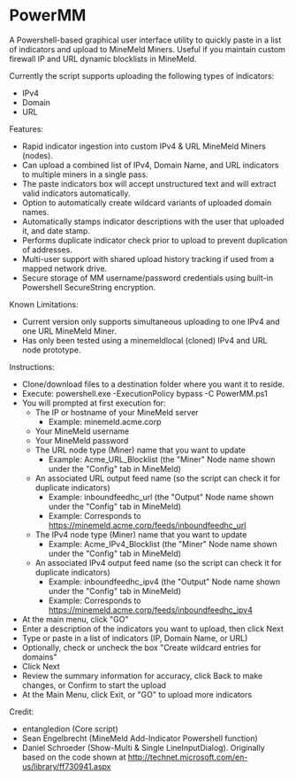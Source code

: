 # PowerMM
A Powershell-based graphical user interface utility to quickly paste in a list of indicators and upload to MineMeld Miners. Useful if you maintain custom firewall IP and URL dynamic blocklists in MineMeld.

Currently the script supports uploading the following types of indicators:

- IPv4
- Domain
- URL

Features:

- Rapid indicator ingestion into custom IPv4 & URL MineMeld Miners (nodes).
- Can upload a combined list of IPv4, Domain Name, and URL indicators to multiple miners in a single pass.
- The paste indicators box will accept unstructured text and will extract valid indicators automatically.
- Option to automatically create wildcard variants of uploaded domain names.
- Automatically stamps indicator descriptions with the user that uploaded it, and date stamp.
- Performs duplicate indicator check prior to upload to prevent duplication of addresses.
- Multi-user support with shared upload history tracking if used from a mapped network drive.
- Secure storage of MM username/password credentials using built-in Powershell SecureString encryption.

Known Limitations:

- Current version only supports simultaneous uploading to one IPv4 and one URL MineMeld Miner.
- Has only been tested using a minemeldlocal (cloned) IPv4 and URL node prototype.

Instructions:

- Clone/download files to a destination folder where you want it to reside.
- Execute: powershell.exe -ExecutionPolicy bypass -C PowerMM.ps1
- You will prompted at first execution for:
    - The IP or hostname of your MineMeld server
      - Example: minemeld.acme.corp
    - Your MineMeld username
    - Your MineMeld password
    - The URL node type (Miner) name that you want to update 
      - Example: Acme_URL_Blocklist (the "Miner" Node name shown under the "Config" tab in MineMeld)
    - An associated URL output feed name (so the script can check it for duplicate indicators)
      - Example: inboundfeedhc_url (the "Output" Node name shown under the "Config" tab in MineMeld)
      - Example: Corresponds to https://minemeld.acme.corp/feeds/inboundfeedhc_url
    - The IPv4 node type (Miner) name that you want to update
      - Example: Acme_IPv4_Blocklist (the "Miner" Node name shown under the "Config" tab in MineMeld)
    - An associated IPv4 output feed name (so the script can check it for duplicate indicators)
      - Example: inboundfeedhc_ipv4 (the "Output" Node name shown under the "Config" tab in MineMeld)
      - Example: Corresponds to https://minemeld.acme.corp/feeds/inboundfeedhc_ipv4
- At the main menu, click "GO"
- Enter a description of the indicators you want to upload, then click Next
- Type or paste in a list of indicators (IP, Domain Name, or URL)
- Optionally, check or uncheck the box "Create wildcard entries for domains"
- Click Next
- Review the summary information for accuracy, click Back to make changes, or Confirm to start the upload
- At the Main Menu, click Exit, or "GO" to upload more indicators

Credit:

- entangledion (Core script)
- Sean Engelbrecht (MineMeld Add-Indicator Powershell function)
- Daniel Schroeder (Show-Multi & Single LineInputDialog). Originally based on the code shown at http://technet.microsoft.com/en-us/library/ff730941.aspx
